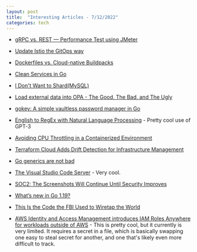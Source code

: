 ```yaml
---
layout: post
title:  "Interesting Articles - 7/12/2022"
categories: tech
---
```

* [gRPC vs. REST — Performance Test using JMeter](https://medium.com/dlt-labs-publication/grpc-vs-rest-performance-test-using-jmeter-f17e5ba1c23b)

* [Update Istio the GitOps way](https://medium.com/blablacar/update-istio-the-gitops-way-15d74204fa05)

* [Dockerfiles vs. Cloud-native Buildpacks](https://medium.com/@michael.vittrup.larsen/dockerfiles-vs-cloud-native-buildpacks-8acf8149dea1)

* [Clean Services in Go](https://medium.com/@B1scuit/clean-services-in-go-63a7cc953841)

* [I Don't Want to Shard(MySQL)](https://hackmysql.com/post/book-5/)

* [Load external data into OPA - The Good, The Bad, and The Ugly](https://www.permit.io/blog/load-external-data-into-opa)

* [gokey: A simple vaultless password manager in Go](https://github.com/cloudflare/gokey)

* [English to RegEx with Natural Language Processing](https://www.autoregex.xyz/) - Pretty cool use of GPT-3

* [Avoiding CPU Throttling in a Containerized Environment](https://eng.uber.com/avoiding-cpu-throttling-in-a-containerized-environment/)

* [Terraform Cloud Adds Drift Detection for Infrastructure Management](https://www.hashicorp.com/blog/terraform-cloud-adds-drift-detection-for-infrastructure-management)

* [Go generics are not bad](https://lemire.me/blog/2022/07/08/go-generics-are-not-bad/)

* [The Visual Studio Code Server](https://code.visualstudio.com/blogs/2022/07/07/vscode-server) - Very cool.

* [SOC2: The Screenshots Will Continue Until Security Improves](https://fly.io/blog/soc2-the-screenshots-will-continue-until-security-improves/)

* [What’s new in Go 1.19?](https://blog.carlmjohnson.net/post/2022/golang-119-new-features/)

* [This Is the Code the FBI Used to Wiretap the World](https://www.vice.com/en/article/v7veg8/anom-app-source-code-operation-trojan-shield-an0m)

* [AWS Identity and Access Management introduces IAM Roles Anywhere for workloads outside of AWS](https://aws.amazon.com/about-aws/whats-new/2022/07/aws-identity-access-management-iam-roles-anywhere-workloads-outside-aws/) - This is pretty cool, but it currently is very limited. It requires a secret in a file, which is basically swapping one easy to steal secret for another, and one that's likely even more difficult to track.
